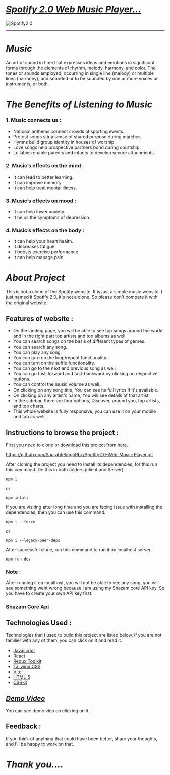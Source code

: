 # _[Spotify 2.0 Web Music Player...](https://premium-spotify.vercel.app/)_

![Spotify2 0](https://user-images.githubusercontent.com/90378786/197281403-a33d8c78-21b4-486b-9064-02a9c28ec76e.png)

---

# _Music_

An art of sound in time that expresses ideas and emotions in significant forms through the elements of rhythm, melody, harmony, and color.
The tones or sounds employed, occurring in single line (melody) or multiple lines (harmony), and sounded or to be sounded by one or more voices or instruments, or both.

# _The Benefits of Listening to Music_

### 1. Music connects us :

- National anthems connect crowds at sporting events.
- Protest songs stir a sense of shared purpose during marches.
- Hymns build group identity in houses of worship.
- Love songs help prospective partners bond during courtship.
- Lullabies enable parents and infants to develop secure attachments.

### 2. Music’s effects on the mind :

- It can lead to better learning.
- It can improve memory.
- It can help treat mental illness.

### 3. Music’s effects on mood :

- It can help lower anxiety.
- It helps the symptoms of depression.

### 4. Music’s effects on the body :

- It can help your heart health.
- It decreases fatigue.
- It boosts exercise performance.
- It can help manage pain.

# _About Project_

This is not a clone of the Spotify website. It is just a simple music website. I just named it Spotify 2.0, it's not a clone. So please don't compare it with the original website.

## Features of website :

- On the landing page, you will be able to see top songs around the world and in the right part top artists and top albums as well.
- You can search songs on the basis of different types of genres.
- You can search any song.
- You can play any song.
- You can turn on the loop/repeat functionality.
- You can turn on the suffle functionality.
- You can go to the next and previous song as well.
- You can go fast-forward and fast-backward by clicking on respective buttons.
- You can control the music volume as well.
- On clicking on any song title, You can see its full lyrics if it's available.
- On clicking on any artist's name, You will see details of that artist.
- In the sidebar, there are four options, Discover, around you, top artists, and top charts.
- This whole website is fully responsive, you can use it on your mobile and tab as well.

## Instructions to browse the project :

First you need to clone or download this project from here.

https://github.com/SaurabhSinghRbz/Spotify2.0-Web-Music-Player.git

After cloning the project you need to install its dependencies, for this run this command.
Do this in both folders (client and Server)

```
npm i
```

or

```
npm intall
```

If you are visiting after long time and you are facing issue with installing the dependencies, then you can use this command.

```
npm i --force
```

or

```
npm i --legacy-peer-deps
```

After successful clone, run this command to run it on localhost server

```
npm run dev
```

### Note :

After running it on localhost, you will not be able to see any song, you will see something went wrong because I am using my Shazam core API key. So you have to create your own API key first.

### [Shazam Core Api](https://rapidapi.com/tipsters/api/shazam-core/)

## Technologies Used :

Technologies that I used to build this project are listed below, if you are not familier with any of them, you can click on it and read it.

- [Javascript](https://www.w3schools.com/js/default.asp)
- [React](https://reactjs.org/)
- [Redux Toolkit](https://redux-toolkit.js.org/)
- [Tailwind CSS](https://tailwindcss.com/)
- [Vite](https://vitejs.dev/guide/)
- [HTML-5](https://www.w3schools.com/html/)
- [CSS-3](https://www.w3schools.com/css/default.asp)


## _[Demo Video]()_
You can see demo vieo on clicking on it.



## Feedback :

If you think of anything that could have been better, share your thoughts, and I'll be happy to work on that.

# _Thank you...._
